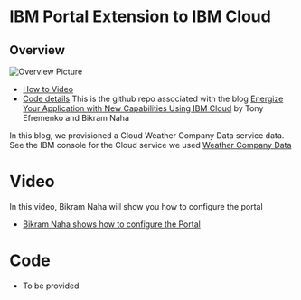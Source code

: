 # IBM Portal Extension to IBM Cloud
## Overview

![Overview Picture](./diagrams/PortalOverview.png "Solution overview")
 - [How to Video](#video)
 - [Code details](#code)
 This is the github repo associated with the blog
 [Energize Your Application with New Capabilities Using IBM Cloud](https://www.ibm.com/blogs/bluemix/2018/11/energize-your-application-with-new-capabilities-using-ibm-cloud/)
        by Tony Efremenko and Bikram Naha

In this blog, we provisioned a Cloud Weather Company Data service data.  See the IBM console for the Cloud service we used [Weather Company Data](https://console.bluemix.net/catalog/services/weather-company-data)

# Video
In this video, Bikram Naha will show you how to configure the portal
- [Bikram Naha shows how to configure the Portal](./Video/Bikram-Naha-Demo-Cloud-Portal-Script-Portlet.mp4)

# Code
- To be provided
